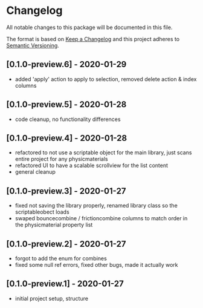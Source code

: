 # Changelog
All notable changes to this package will be documented in this file.

The format is based on [Keep a Changelog](http://keepachangelog.com/en/1.0.0/)
and this project adheres to [Semantic Versioning](http://semver.org/spec/v2.0.0.html).

## [0.1.0-preview.6] - 2020-01-29
- added 'apply' action to apply to selection, removed delete action & index columns

## [0.1.0-preview.5] - 2020-01-28
- code cleanup, no functionality differences

## [0.1.0-preview.4] - 2020-01-28
- refactored to not use a scriptable object for the main library, just scans entire project for any physicmaterials
- refactored UI to have a scalable scrollview for the list content
- general cleanup

## [0.1.0-preview.3] - 2020-01-27
- fixed not saving the library properly, renamed library class so the scriptableobect loads 
- swaped bouncecombine / frictioncombine columns to match order in the physicmaterial property list

## [0.1.0-preview.2] - 2020-01-27
- forgot to add the enum for combines
- fixed some null ref errors, fixed other bugs, made it actually work

## [0.1.0-preview.1] - 2020-01-27
- initial project setup, structure

